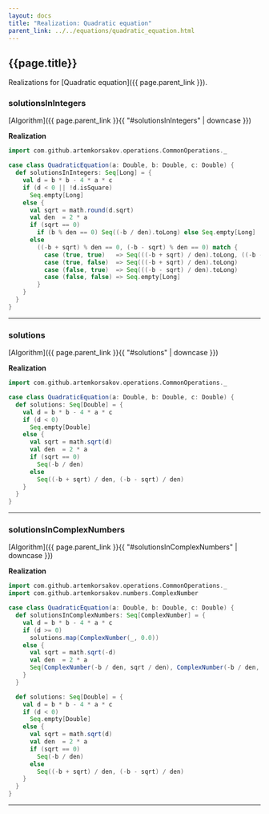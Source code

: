 ```yaml
---
layout: docs
title: "Realization: Quadratic equation"
parent_link: ../../equations/quadratic_equation.html
---
```


## {{page.title}}

Realizations for [Quadratic equation]({{ page.parent_link }}).

### solutionsInIntegers

[Algorithm]({{ page.parent_link }}{{ "#solutionsInIntegers" | downcase }})

**Realization**
```scala
import com.github.artemkorsakov.operations.CommonOperations._

case class QuadraticEquation(a: Double, b: Double, c: Double) {
  def solutionsInIntegers: Seq[Long] = {
    val d = b * b - 4 * a * c
    if (d < 0 || !d.isSquare)
      Seq.empty[Long]
    else {
      val sqrt = math.round(d.sqrt)
      val den  = 2 * a
      if (sqrt == 0)
        if (b % den == 0) Seq((-b / den).toLong) else Seq.empty[Long]
      else
        ((-b + sqrt) % den == 0, (-b - sqrt) % den == 0) match {
          case (true, true)   => Seq(((-b + sqrt) / den).toLong, ((-b - sqrt) / den).toLong)
          case (true, false)  => Seq(((-b + sqrt) / den).toLong)
          case (false, true)  => Seq(((-b - sqrt) / den).toLong)
          case (false, false) => Seq.empty[Long]
        }
    }
  }
}
```

---

### solutions

[Algorithm]({{ page.parent_link }}{{ "#solutions" | downcase }})

**Realization**
```scala
import com.github.artemkorsakov.operations.CommonOperations._

case class QuadraticEquation(a: Double, b: Double, c: Double) {
  def solutions: Seq[Double] = {
    val d = b * b - 4 * a * c
    if (d < 0)
      Seq.empty[Double]
    else {
      val sqrt = math.sqrt(d)
      val den  = 2 * a
      if (sqrt == 0)
        Seq(-b / den)
      else
        Seq((-b + sqrt) / den, (-b - sqrt) / den)
    }
  }
}
```

---

### solutionsInComplexNumbers

[Algorithm]({{ page.parent_link }}{{ "#solutionsInComplexNumbers" | downcase }})

**Realization**
```scala
import com.github.artemkorsakov.operations.CommonOperations._
import com.github.artemkorsakov.numbers.ComplexNumber

case class QuadraticEquation(a: Double, b: Double, c: Double) {
  def solutionsInComplexNumbers: Seq[ComplexNumber] = {
    val d = b * b - 4 * a * c
    if (d >= 0)
      solutions.map(ComplexNumber(_, 0.0))
    else {
      val sqrt = math.sqrt(-d)
      val den  = 2 * a
      Seq(ComplexNumber(-b / den, sqrt / den), ComplexNumber(-b / den, -sqrt / den))
    }
  }

  def solutions: Seq[Double] = {
    val d = b * b - 4 * a * c
    if (d < 0)
      Seq.empty[Double]
    else {
      val sqrt = math.sqrt(d)
      val den  = 2 * a
      if (sqrt == 0)
        Seq(-b / den)
      else
        Seq((-b + sqrt) / den, (-b - sqrt) / den)
    }
  }
}
```

---

